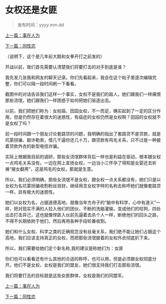 # 女权还是女匪

>发布时间：yyyy.mm.dd

[上一篇：事在人为](/social/article76)

[下一篇：同性恋](/social/article78)    

（说明下，这个是几年前大鹅和女拳开打之前发的）

开战以前，我们首先需要认清楚我们将要打击的对手到底是谁？

我先发几张我和网友的聊天记录。你们先看起来，我会在这个帖子里逐次编辑完整，你们可以隔一段时间刷一下看看。

截图中的对话告诉我们这样一个事实，女权不是我们的敌人，她们跟我们一样痛恨那些流氓，她们跟我们一样困惑于如何把她们驱逐出去。

以前，我们把她们称为：女权癌、田园女权，不一而足，确实起到了一定的区分作用，但是仍然存在着很大的迷惑性，有癌症的女权仍然是女权啊？田园的女权就不是女权了吗？

前一段时间跟一个朋友讨论套路贷的问题，我明确的指出了套路贷不是贷款，就是坑蒙拐骗、敲诈勒索，借几千逼你还几十万，跟贷款有鸡毛关系，只不过是一种披着贷款外衣的新型电信诈骗。

实际上根据我目前的调研，那些女流氓群体背后一样也是利益在驱动，根本跟女权一点鸡毛关系没有。一边在网上宣扬女权，一边当小三怀孕了得知是女婴还去祈祷“接女翻男”，这是鸡毛的女权，那就是生意。

所以，我们必须明确，那些女流氓不是女权，跟女权一点关系都没有，她们只是以女权为名坑蒙拐骗收割粉丝敛财，继续用含女权字样的名称去称呼她们就像套路贷一样，具有极大的迷惑性。

她们以女权为名，占据道德高地，就像当年方舟子的“脑中有科学，心中有道义”一样，把对现实不满的人拉入他们的团伙，不断的洗脑灌输，变成他们的咬狗，四处出击打击异己，这也就像悍匪入伙前先逼着去杀个人一样，断绝他们的回头之路，不得不长期依附于他们，然后再用各种手段轮番收割。

她们和什么女权、科学之类的正确观念没有丝毫关系，我们绝不能让她们占据这个高地，我们应该支持真正的女权，而把那些流氓披着的女权外衣彻底扒下来。

所以，我们需要给她们定个新名称,我的建议是称她们为：女匪

你们也可以看看还有什么其他的合适的称呼，也可以用，但是必须跟女权彻底分开。他们不是女权，女权是我们的盟友，她们很支持我们打击那些流氓。 

我们将要打击的目标就是这些女匪群体，女权是我们的同盟军。

[上一篇：事在人为](/social/article76)

[下一篇：同性恋](/social/article78) 






